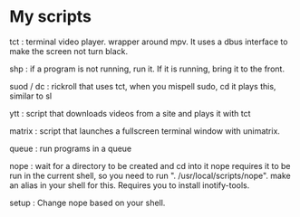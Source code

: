 # My scripts

tct : terminal video player. wrapper around mpv.
It uses a dbus interface to make the screen not turn black.

shp : if a program is not running, run it. If it is running, bring it to the front.

suod / dc : rickroll that uses tct, when you mispell sudo, cd it plays this, similar to sl

ytt : script that downloads videos from a site and plays it with tct

matrix : script that launches a fullscreen terminal window with unimatrix.

queue : run programs in a queue

nope : wait for a directory to be created and cd into it
	nope requires it to be run in the current shell,
	so you need to run ". /usr/local/scripts/nope".
	make an alias in your shell for this.
	Requires you to install inotify-tools.

setup : Change nope based on your shell.
